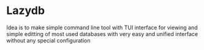 # Lazydb

Idea is to make simple command line tool with TUI interface for viewing and simple editting of most used databases with very 
easy and unified interface without any special configuration
